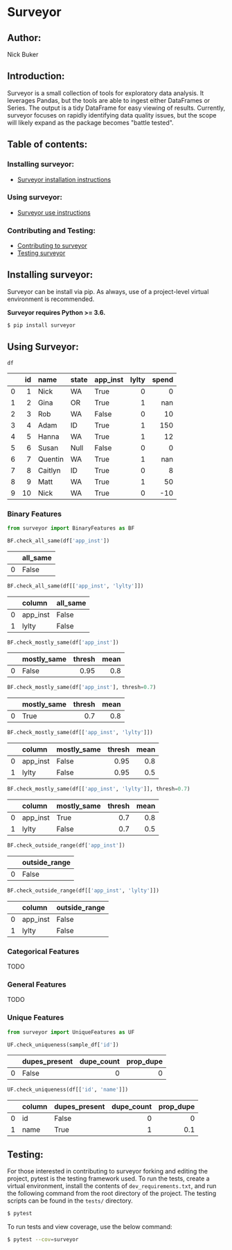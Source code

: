 # Surveyor

## Author:
Nick Buker

## Introduction:
Surveyor is a small collection of tools for exploratory data analysis. It leverages Pandas, but the tools are able to ingest either DataFrames or Series. The output is a tidy DataFrame for easy viewing of results. Currently, surveyor focuses on rapidly identifying data quality issues, but the scope will likely expand as the package becomes "battle tested".

## Table of contents:

### Installing surveyor:
- [Surveyor installation instructions](#pip-installing-surveyor)

### Using surveyor:
- [Surveyor use instructions](#using-surveyor)

### Contributing and Testing:
- [Contributing to surveyor](#survey-contribution)
- [Testing surveyor](#surveyor-testing)

<a name="pip-installing-surveyor"></a>
## Installing surveyor:
Surveyor can be install via pip. As always, use of a project-level virtual environment is recommended.

 **Surveyor requires Python >= 3.6.**

```bash
$ pip install surveyor
```

<a name="using-surveyor"></a>
## Using Surveyor:

`df`

|    |   id | name    | state   | app_inst   |   lylty |   spend |
|---:|-----:|:--------|:--------|:-----------|--------:|--------:|
|  0 |    1 | Nick    | WA      | True       |       0 |       0 |
|  1 |    2 | Gina    | OR      | True       |       1 |     nan |
|  2 |    3 | Rob     | WA      | False      |       0 |      10 |
|  3 |    4 | Adam    | ID      | True       |       1 |     150 |
|  4 |    5 | Hanna   | WA      | True       |       1 |      12 |
|  5 |    6 | Susan   | Null    | False      |       0 |       0 |
|  6 |    7 | Quentin | WA      | True       |       1 |     nan |
|  7 |    8 | Caitlyn | ID      | True       |       0 |       8 |
|  8 |    9 | Matt    | WA      | True       |       1 |      50 |
|  9 |   10 | Nick    | WA      | True       |       0 |     -10 |



### Binary Features
```python
from surveyor import BinaryFeatures as BF
```

```python
BF.check_all_same(df['app_inst'])
```

|    |   all_same |
|---:|:-----------|
|  0 | False      |


```python
BF.check_all_same(df[['app_inst', 'lylty']])
```

|    | column   | all_same   |
|---:|:---------|:-----------|
|  0 | app_inst | False      |
|  1 | lylty    | False      |


```python
BF.check_mostly_same(df['app_inst'])
```

|    | mostly_same   |   thresh |   mean |
|---:|:--------------|---------:|-------:|
|  0 | False         |     0.95 |    0.8 |

```python
BF.check_mostly_same(df['app_inst'], thresh=0.7)
```

|    | mostly_same   |   thresh |   mean |
|---:|:--------------|---------:|-------:|
|  0 | True          |      0.7 |    0.8 |


```python
BF.check_mostly_same(df[['app_inst', 'lylty']])
```

|    | column   | mostly_same   |   thresh |   mean |
|---:|:---------|:--------------|---------:|-------:|
|  0 | app_inst | False         |     0.95 |    0.8 |
|  1 | lylty    | False         |     0.95 |    0.5 |

```python
BF.check_mostly_same(df[['app_inst', 'lylty']], thresh=0.7)
```

|    | column   | mostly_same   |   thresh |   mean |
|---:|:---------|:--------------|---------:|-------:|
|  0 | app_inst | True          |      0.7 |    0.8 |
|  1 | lylty    | False         |      0.7 |    0.5 |

```python
BF.check_outside_range(df['app_inst'])
```

|    |   outside_range |
|---:|:----------------|
|  0 | False           |


```python
BF.check_outside_range(df[['app_inst', 'lylty']])
```

|    | column   | outside_range   |
|---:|:---------|:----------------|
|  0 | app_inst | False           |
|  1 | lylty    | False           |

### Categorical Features
TODO

### General Features
TODO

### Unique Features
```python
from surveyor import UniqueFeatures as UF
```

```python
UF.check_uniqueness(sample_df['id'])
```

|    | dupes_present   |   dupe_count |   prop_dupe |
|---:|:----------------|-------------:|------------:|
|  0 | False           |            0 |           0 |


```python
UF.check_uniqueness(df[['id', 'name']])
```

|    | column   | dupes_present   |   dupe_count |   prop_dupe |
|---:|:---------|:----------------|-------------:|------------:|
|  0 | id       | False           |            0 |         0   |
|  1 | name     | True            |            1 |         0.1 |



<a name="surveyor-testing"></a>
## Testing:
For those interested in contributing to surveyor forking and editing the project, pytest is the testing framework used. To run the tests, create a virtual environment, install the contents of `dev_requirements.txt`, and run the following command from the root directory of the project. The testing scripts can be found in the `tests/` directory.

```bash
$ pytest
```

To run tests and view coverage, use the below command:

```bash
$ pytest --cov=surveyor
```
